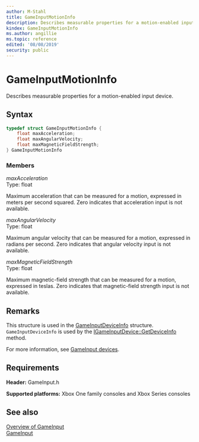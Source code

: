 ```yaml
---
author: M-Stahl
title: GameInputMotionInfo
description: Describes measurable properties for a motion-enabled input device.
kindex: GameInputMotionInfo
ms.author: angillie
ms.topic: reference
edited: '08/08/2019'
security: public
---
```


# GameInputMotionInfo  

Describes measurable properties for a motion-enabled input device.  

<a id="syntaxSection"></a>

## Syntax  
  
```cpp
typedef struct GameInputMotionInfo {  
    float maxAcceleration;  
    float maxAngularVelocity;  
    float maxMagneticFieldStrength;  
} GameInputMotionInfo  
```
  
<a id="membersSection"></a>

### Members  
  
*maxAcceleration*  
Type: float  
  
Maximum acceleration that can be measured for a motion, expressed in meters per second squared. Zero indicates that acceleration input is not available. 
  
*maxAngularVelocity*  
Type: float  
  
Maximum angular velocity that can be measured for a motion, expressed in radians per second. Zero indicates that angular velocity input is not available.  
  
*maxMagneticFieldStrength*  
Type: float  
  
Maximum magnetic-field strength that can be measured for a motion, expressed in teslas. Zero indicates that magnetic-field strength input is not available.  
  
<a id="remarksSection"></a>
  
## Remarks  

This structure is used in the [GameInputDeviceInfo](gameinputdeviceinfo.md) structure. `GameInputDeviceInfo` is used by the [IGameInputDevice::GetDeviceInfo](../interfaces/igameinputdevice/methods/igameinputdevice_getdeviceinfo.md) method. 

For more information, see [GameInput devices](../../../../input/overviews/input-devices.md). 
  
<a id="requirementsSection"></a>
  
## Requirements  
  
**Header:** GameInput.h
  
**Supported platforms:** Xbox One family consoles and Xbox Series consoles  
  
<a id="seealsoSection"></a>

## See also  

[Overview of GameInput](../../../../input/overviews/input-overview.md)  
[GameInput](../gameinput_members.md)
  